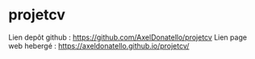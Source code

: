 # projetcv
Lien depôt github : https://github.com/AxelDonatello/projetcv
Lien page web hebergé : https://axeldonatello.github.io/projetcv/